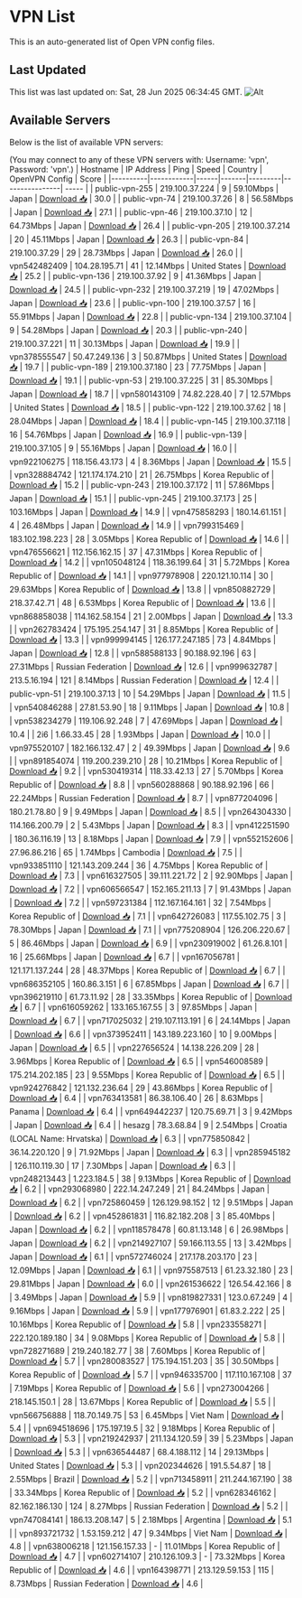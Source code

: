 # VPN List

This is an auto-generated list of Open VPN config files.

## Last Updated

This list was last updated on: Sat, 28 Jun 2025 06:34:45 GMT.
![Alt](https://repobeats.axiom.co/api/embed/186b98318ef1479477931607c1ad7d823f12451f.svg "Repobeats analytics image")

## Available Servers

Below is the list of available VPN servers:

(You may connect to any of these VPN servers with: Username: 'vpn', Password: 'vpn'.)
| Hostname | IP Address | Ping | Speed | Country | OpenVPN Config | Score |
|----------|------------|------|-------|---------|----------------| ----- |
| public-vpn-255 | 219.100.37.224 | 9 | 59.10Mbps | Japan | [Download 📥](./configs/server_0_JP.ovpn) | 30.0 |
| public-vpn-74 | 219.100.37.26 | 8 | 56.58Mbps | Japan | [Download 📥](./configs/server_1_JP.ovpn) | 27.1 |
| public-vpn-46 | 219.100.37.10 | 12 | 64.73Mbps | Japan | [Download 📥](./configs/server_2_JP.ovpn) | 26.4 |
| public-vpn-205 | 219.100.37.214 | 20 | 45.11Mbps | Japan | [Download 📥](./configs/server_3_JP.ovpn) | 26.3 |
| public-vpn-84 | 219.100.37.29 | 29 | 28.73Mbps | Japan | [Download 📥](./configs/server_4_JP.ovpn) | 26.0 |
| vpn542482409 | 104.28.195.71 | 41 | 12.14Mbps | United States | [Download 📥](./configs/server_5_US.ovpn) | 25.2 |
| public-vpn-136 | 219.100.37.92 | 9 | 41.36Mbps | Japan | [Download 📥](./configs/server_6_JP.ovpn) | 24.5 |
| public-vpn-232 | 219.100.37.219 | 19 | 47.02Mbps | Japan | [Download 📥](./configs/server_7_JP.ovpn) | 23.6 |
| public-vpn-100 | 219.100.37.57 | 16 | 55.91Mbps | Japan | [Download 📥](./configs/server_8_JP.ovpn) | 22.8 |
| public-vpn-134 | 219.100.37.104 | 9 | 54.28Mbps | Japan | [Download 📥](./configs/server_9_JP.ovpn) | 20.3 |
| public-vpn-240 | 219.100.37.221 | 11 | 30.13Mbps | Japan | [Download 📥](./configs/server_10_JP.ovpn) | 19.9 |
| vpn378555547 | 50.47.249.136 | 3 | 50.87Mbps | United States | [Download 📥](./configs/server_11_US.ovpn) | 19.7 |
| public-vpn-189 | 219.100.37.180 | 23 | 77.75Mbps | Japan | [Download 📥](./configs/server_12_JP.ovpn) | 19.1 |
| public-vpn-53 | 219.100.37.225 | 31 | 85.30Mbps | Japan | [Download 📥](./configs/server_13_JP.ovpn) | 18.7 |
| vpn580143109 | 74.82.228.40 | 7 | 12.57Mbps | United States | [Download 📥](./configs/server_14_US.ovpn) | 18.5 |
| public-vpn-122 | 219.100.37.62 | 18 | 28.04Mbps | Japan | [Download 📥](./configs/server_15_JP.ovpn) | 18.4 |
| public-vpn-145 | 219.100.37.118 | 16 | 54.76Mbps | Japan | [Download 📥](./configs/server_16_JP.ovpn) | 16.9 |
| public-vpn-139 | 219.100.37.105 | 9 | 55.16Mbps | Japan | [Download 📥](./configs/server_17_JP.ovpn) | 16.0 |
| vpn922106275 | 118.156.43.173 | 4 | 8.36Mbps | Japan | [Download 📥](./configs/server_18_JP.ovpn) | 15.5 |
| vpn328884742 | 121.174.174.210 | 21 | 26.75Mbps | Korea Republic of | [Download 📥](./configs/server_19_KR.ovpn) | 15.2 |
| public-vpn-243 | 219.100.37.172 | 11 | 57.86Mbps | Japan | [Download 📥](./configs/server_20_JP.ovpn) | 15.1 |
| public-vpn-245 | 219.100.37.173 | 25 | 103.16Mbps | Japan | [Download 📥](./configs/server_21_JP.ovpn) | 14.9 |
| vpn475858293 | 180.14.61.151 | 4 | 26.48Mbps | Japan | [Download 📥](./configs/server_22_JP.ovpn) | 14.9 |
| vpn799315469 | 183.102.198.223 | 28 | 3.05Mbps | Korea Republic of | [Download 📥](./configs/server_23_KR.ovpn) | 14.6 |
| vpn476556621 | 112.156.162.15 | 37 | 47.31Mbps | Korea Republic of | [Download 📥](./configs/server_24_KR.ovpn) | 14.2 |
| vpn105048124 | 118.36.199.64 | 31 | 5.72Mbps | Korea Republic of | [Download 📥](./configs/server_25_KR.ovpn) | 14.1 |
| vpn977978908 | 220.121.10.114 | 30 | 29.63Mbps | Korea Republic of | [Download 📥](./configs/server_26_KR.ovpn) | 13.8 |
| vpn850882729 | 218.37.42.71 | 48 | 6.53Mbps | Korea Republic of | [Download 📥](./configs/server_27_KR.ovpn) | 13.6 |
| vpn868858038 | 114.162.58.154 | 21 | 2.00Mbps | Japan | [Download 📥](./configs/server_28_JP.ovpn) | 13.3 |
| vpn262783424 | 175.195.254.147 | 31 | 8.85Mbps | Korea Republic of | [Download 📥](./configs/server_29_KR.ovpn) | 13.3 |
| vpn999994145 | 126.177.247.185 | 73 | 4.84Mbps | Japan | [Download 📥](./configs/server_30_JP.ovpn) | 12.8 |
| vpn588588133 | 90.188.92.196 | 63 | 27.31Mbps | Russian Federation | [Download 📥](./configs/server_31_RU.ovpn) | 12.6 |
| vpn999632787 | 213.5.16.194 | 121 | 8.14Mbps | Russian Federation | [Download 📥](./configs/server_32_RU.ovpn) | 12.4 |
| public-vpn-51 | 219.100.37.13 | 10 | 54.29Mbps | Japan | [Download 📥](./configs/server_33_JP.ovpn) | 11.5 |
| vpn540846288 | 27.81.53.90 | 18 | 9.11Mbps | Japan | [Download 📥](./configs/server_34_JP.ovpn) | 10.8 |
| vpn538234279 | 119.106.92.248 | 7 | 47.69Mbps | Japan | [Download 📥](./configs/server_35_JP.ovpn) | 10.4 |
| 2i6 | 1.66.33.45 | 28 | 1.93Mbps | Japan | [Download 📥](./configs/server_36_JP.ovpn) | 10.0 |
| vpn975520107 | 182.166.132.47 | 2 | 49.39Mbps | Japan | [Download 📥](./configs/server_37_JP.ovpn) | 9.6 |
| vpn891854074 | 119.200.239.210 | 28 | 10.21Mbps | Korea Republic of | [Download 📥](./configs/server_38_KR.ovpn) | 9.2 |
| vpn530419314 | 118.33.42.13 | 27 | 5.70Mbps | Korea Republic of | [Download 📥](./configs/server_39_KR.ovpn) | 8.8 |
| vpn560288868 | 90.188.92.196 | 66 | 22.24Mbps | Russian Federation | [Download 📥](./configs/server_40_RU.ovpn) | 8.7 |
| vpn877204096 | 180.21.78.80 | 9 | 9.49Mbps | Japan | [Download 📥](./configs/server_41_JP.ovpn) | 8.5 |
| vpn264304330 | 114.166.200.79 | 2 | 5.43Mbps | Japan | [Download 📥](./configs/server_42_JP.ovpn) | 8.3 |
| vpn412251590 | 180.36.116.19 | 13 | 8.18Mbps | Japan | [Download 📥](./configs/server_43_JP.ovpn) | 7.9 |
| vpn552152606 | 27.96.86.216 | 65 | 1.74Mbps | Cambodia | [Download 📥](./configs/server_44_KH.ovpn) | 7.5 |
| vpn933851110 | 121.143.209.244 | 36 | 4.75Mbps | Korea Republic of | [Download 📥](./configs/server_45_KR.ovpn) | 7.3 |
| vpn616327505 | 39.111.221.72 | 2 | 92.90Mbps | Japan | [Download 📥](./configs/server_46_JP.ovpn) | 7.2 |
| vpn606566547 | 152.165.211.13 | 7 | 91.43Mbps | Japan | [Download 📥](./configs/server_47_JP.ovpn) | 7.2 |
| vpn597231384 | 112.167.164.161 | 32 | 7.54Mbps | Korea Republic of | [Download 📥](./configs/server_48_KR.ovpn) | 7.1 |
| vpn642726083 | 117.55.102.75 | 3 | 78.30Mbps | Japan | [Download 📥](./configs/server_49_JP.ovpn) | 7.1 |
| vpn775208904 | 126.206.220.67 | 5 | 86.46Mbps | Japan | [Download 📥](./configs/server_50_JP.ovpn) | 6.9 |
| vpn230919002 | 61.26.8.101 | 16 | 25.66Mbps | Japan | [Download 📥](./configs/server_51_JP.ovpn) | 6.7 |
| vpn167056781 | 121.171.137.244 | 28 | 48.37Mbps | Korea Republic of | [Download 📥](./configs/server_52_KR.ovpn) | 6.7 |
| vpn686352105 | 160.86.3.151 | 6 | 67.85Mbps | Japan | [Download 📥](./configs/server_53_JP.ovpn) | 6.7 |
| vpn396219110 | 61.73.11.92 | 28 | 33.35Mbps | Korea Republic of | [Download 📥](./configs/server_54_KR.ovpn) | 6.7 |
| vpn616059262 | 133.165.167.55 | 3 | 97.85Mbps | Japan | [Download 📥](./configs/server_55_JP.ovpn) | 6.7 |
| vpn717025032 | 219.107.113.191 | 6 | 24.14Mbps | Japan | [Download 📥](./configs/server_56_JP.ovpn) | 6.6 |
| vpn373952411 | 143.189.223.160 | 10 | 9.00Mbps | Japan | [Download 📥](./configs/server_57_JP.ovpn) | 6.5 |
| vpn227656524 | 14.138.226.209 | 28 | 3.96Mbps | Korea Republic of | [Download 📥](./configs/server_58_KR.ovpn) | 6.5 |
| vpn546008589 | 175.214.202.185 | 23 | 9.55Mbps | Korea Republic of | [Download 📥](./configs/server_59_KR.ovpn) | 6.5 |
| vpn924276842 | 121.132.236.64 | 29 | 43.86Mbps | Korea Republic of | [Download 📥](./configs/server_60_KR.ovpn) | 6.4 |
| vpn763413581 | 86.38.106.40 | 26 | 8.63Mbps | Panama | [Download 📥](./configs/server_61_PA.ovpn) | 6.4 |
| vpn649442237 | 120.75.69.71 | 3 | 9.42Mbps | Japan | [Download 📥](./configs/server_62_JP.ovpn) | 6.4 |
| hesazg | 78.3.68.84 | 9 | 2.54Mbps | Croatia (LOCAL Name: Hrvatska) | [Download 📥](./configs/server_63_HR.ovpn) | 6.3 |
| vpn775850842 | 36.14.220.120 | 9 | 71.92Mbps | Japan | [Download 📥](./configs/server_64_JP.ovpn) | 6.3 |
| vpn285945182 | 126.110.119.30 | 17 | 7.30Mbps | Japan | [Download 📥](./configs/server_65_JP.ovpn) | 6.3 |
| vpn248213443 | 1.223.184.5 | 38 | 9.13Mbps | Korea Republic of | [Download 📥](./configs/server_66_KR.ovpn) | 6.2 |
| vpn293068980 | 222.14.247.249 | 21 | 84.24Mbps | Japan | [Download 📥](./configs/server_67_JP.ovpn) | 6.2 |
| vpn725860459 | 126.129.98.152 | 12 | 9.51Mbps | Japan | [Download 📥](./configs/server_68_JP.ovpn) | 6.2 |
| vpn452861831 | 116.82.182.208 | 3 | 85.40Mbps | Japan | [Download 📥](./configs/server_69_JP.ovpn) | 6.2 |
| vpn118578478 | 60.81.13.148 | 6 | 26.98Mbps | Japan | [Download 📥](./configs/server_70_JP.ovpn) | 6.2 |
| vpn214927107 | 59.166.113.55 | 13 | 3.42Mbps | Japan | [Download 📥](./configs/server_71_JP.ovpn) | 6.1 |
| vpn572746024 | 217.178.203.170 | 23 | 12.09Mbps | Japan | [Download 📥](./configs/server_72_JP.ovpn) | 6.1 |
| vpn975587513 | 61.23.32.180 | 23 | 29.81Mbps | Japan | [Download 📥](./configs/server_73_JP.ovpn) | 6.0 |
| vpn261536622 | 126.54.42.166 | 8 | 3.49Mbps | Japan | [Download 📥](./configs/server_74_JP.ovpn) | 5.9 |
| vpn819827331 | 123.0.67.249 | 4 | 9.16Mbps | Japan | [Download 📥](./configs/server_75_JP.ovpn) | 5.9 |
| vpn177976901 | 61.83.2.222 | 25 | 10.16Mbps | Korea Republic of | [Download 📥](./configs/server_76_KR.ovpn) | 5.8 |
| vpn233558271 | 222.120.189.180 | 34 | 9.08Mbps | Korea Republic of | [Download 📥](./configs/server_77_KR.ovpn) | 5.8 |
| vpn728271689 | 219.240.182.77 | 38 | 7.60Mbps | Korea Republic of | [Download 📥](./configs/server_78_KR.ovpn) | 5.7 |
| vpn280083527 | 175.194.151.203 | 35 | 30.50Mbps | Korea Republic of | [Download 📥](./configs/server_79_KR.ovpn) | 5.7 |
| vpn946335700 | 117.110.167.108 | 37 | 7.19Mbps | Korea Republic of | [Download 📥](./configs/server_80_KR.ovpn) | 5.6 |
| vpn273004266 | 218.145.150.1 | 28 | 13.67Mbps | Korea Republic of | [Download 📥](./configs/server_81_KR.ovpn) | 5.5 |
| vpn566756888 | 118.70.149.75 | 53 | 6.45Mbps | Viet Nam | [Download 📥](./configs/server_82_VN.ovpn) | 5.4 |
| vpn694518696 | 175.197.19.5 | 32 | 9.18Mbps | Korea Republic of | [Download 📥](./configs/server_83_KR.ovpn) | 5.3 |
| vpn219242937 | 211.134.120.59 | 39 | 5.23Mbps | Japan | [Download 📥](./configs/server_84_JP.ovpn) | 5.3 |
| vpn636544487 | 68.4.188.112 | 14 | 29.13Mbps | United States | [Download 📥](./configs/server_85_US.ovpn) | 5.3 |
| vpn202344626 | 191.5.54.87 | 18 | 2.55Mbps | Brazil | [Download 📥](./configs/server_86_BR.ovpn) | 5.2 |
| vpn713458911 | 211.244.167.190 | 38 | 33.34Mbps | Korea Republic of | [Download 📥](./configs/server_87_KR.ovpn) | 5.2 |
| vpn628346162 | 82.162.186.130 | 124 | 8.27Mbps | Russian Federation | [Download 📥](./configs/server_88_RU.ovpn) | 5.2 |
| vpn747084141 | 186.13.208.147 | 5 | 2.18Mbps | Argentina | [Download 📥](./configs/server_89_AR.ovpn) | 5.1 |
| vpn893721732 | 1.53.159.212 | 47 | 9.34Mbps | Viet Nam | [Download 📥](./configs/server_90_VN.ovpn) | 4.8 |
| vpn638006218 | 121.156.157.33 | - | 11.01Mbps | Korea Republic of | [Download 📥](./configs/server_91_KR.ovpn) | 4.7 |
| vpn602714107 | 210.126.109.3 | - | 73.32Mbps | Korea Republic of | [Download 📥](./configs/server_92_KR.ovpn) | 4.6 |
| vpn164398771 | 213.129.59.153 | 115 | 8.73Mbps | Russian Federation | [Download 📥](./configs/server_93_RU.ovpn) | 4.6 |
